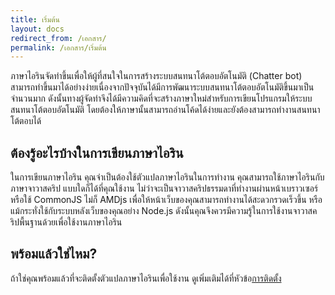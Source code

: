 ```yaml
---
title: เริ่มต้น
layout: docs
redirect_from: /เอกสาร/
permalink: /เอกสาร/เริ่มต้น
---
```


ภาษาไอรินจัดทำขึ้นเพื่อให้ผู้ที่สนใจในการสร้างระบบสนทนาโต้ตอบอัตโนมัติ (Chatter bot) สามารถทำขึ้นมาได้อย่างง่ายเนื่องจากปัจจุบันได้มีการพัฒนาระบบสนทนาโต้ตอบอัตโนมัติขึ้นมาเป็นจำนวนมาก ดังนั้นทางผู้จัดทำจึงได้มีความคิดที่จะสร้างภาษาใหม่สำหรับการเขียนโปรแกรมให้ระบบสนทนาโต้ตอบอัตโนมัติ โดยต้องให้ภาษานั้นสามารถอ่านโค้ดได้ง่ายและยังต้องสามารถทำงานสนทนาโต้ตอบได้

## ต้องรู้อะไรบ้างในการเขียนภาษาไอริน

ในการเขียนภาษาไอริน คุณจำเป็นต้องใช้ตัวแปลภาษาไอรินในการทำงาน คุณสามารถใช้ภาษาไอรินกับภาษาจาวาสคริป แบบใดก็ได้ที่คุณใช้งาน ไม่ว่าจะเป็นจาวาสคริปธรรมดาที่ทำงานผ่านหน้าเบราวเซอร์ หรือใช้ CommonJS ไม่ก็ AMDjs เพื่อให้หน้าเว็บของคุณสามารถทำงานได้สะดวกรวดเร็วขึ้น หรือแม้กระทั่งใช้กับระบบหลังเว็บของคุณอย่าง Node.js ดังนั้นคุณจึงควรมีความรู้ในการใช้งานจาวาสคริปพื้นฐานด้วยเพื่อใช้งานภาษาไอริน

## พร้อมแล้วใช่ไหม?

ถ้าใช่คุณพร้อมแล้วที่จะติดตั้งตัวแปลภาษาไอรินเพื่อใช้งาน ดูเพิ่มเติมได้ที่หัวข้อ[การติดตั้ง](/เอกสาร/ติดตั้ง)
